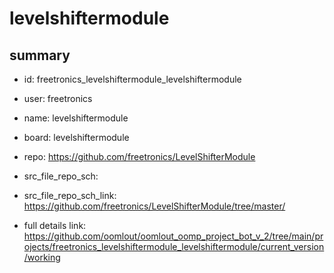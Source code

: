 # levelshiftermodule
 
## summary 
* id: freetronics_levelshiftermodule_levelshiftermodule
* user: freetronics
* name: levelshiftermodule
* board: levelshiftermodule
* repo: https://github.com/freetronics/LevelShifterModule



* src_file_repo_sch: 
* src_file_repo_sch_link: https://github.com/freetronics/LevelShifterModule/tree/master/
* full details link: https://github.com/oomlout/oomlout_oomp_project_bot_v_2/tree/main/projects/freetronics_levelshiftermodule_levelshiftermodule/current_version/working  







